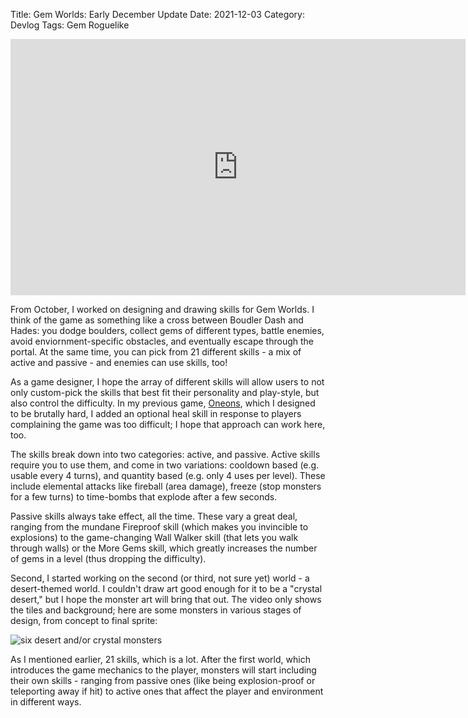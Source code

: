 Title: Gem Worlds: Early December Update
Date: 2021-12-03
Category: Devlog
Tags: Gem Roguelike

<iframe width="728" height="410" src="https://www.youtube.com/embed/NBENhrPLzb8" title="YouTube video player" frameborder="0" allow="accelerometer; autoplay; clipboard-write; encrypted-media; gyroscope; picture-in-picture" allowfullscreen></iframe>

From October, I worked on designing and drawing skills for Gem Worlds. I think of the game as something like a cross between Boudler Dash and Hades: you dodge boulders, collect gems of different types, battle enemies, avoid enviornment-specific obstacles, and eventually escape through the portal. At the same time, you can pick from 21 different skills - a mix of active and passive - and enemies can use skills, too!

As a game designer, I hope the array of different skills will allow users to not only custom-pick the skills that best fit their personality and play-style, but also control the difficulty. In my previous game, [Oneons](https://store.steampowered.com/app/1342600), which I designed to be brutally hard, I added an optional heal skill in response to players complaining the game was too difficult; I hope that approach can work here, too.

The skills break down into two categories: active, and passive. Active skills require you to use them, and come in two variations: cooldown based (e.g. usable every 4 turns), and quantity based (e.g. only 4 uses per level). These include elemental attacks like fireball (area damage), freeze (stop monsters for a few turns) to time-bombs that explode after a few seconds.

Passive skills always take effect, all the time. These vary a great deal, ranging from the mundane Fireproof skill (which makes you invincible to explosions) to the game-changing Wall Walker skill (that lets you walk through walls) or the More Gems skill, which greatly increases the number of gems in a level (thus dropping the difficulty).

Second, I started working on the second (or third, not sure yet) world - a desert-themed world. I couldn't draw art good enough for it to be a "crystal desert," but I hope the monster art will bring that out. The video only shows the tiles and background; here are some monsters in various stages of design, from concept to final sprite:

![six desert and/or crystal monsters](https://i.imgur.com/J4Qij6A.png)

As I mentioned earlier, 21 skills, which is a lot. After the first world, which introduces the game mechanics to the player, monsters will start including their own skills - ranging from passive ones (like being explosion-proof or teleporting away if hit) to active ones that affect the player and environment in different ways.